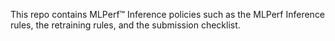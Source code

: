 This repo contains MLPerf™ Inference policies such as the MLPerf Inference rules, the retraining rules, and the submission checklist.
